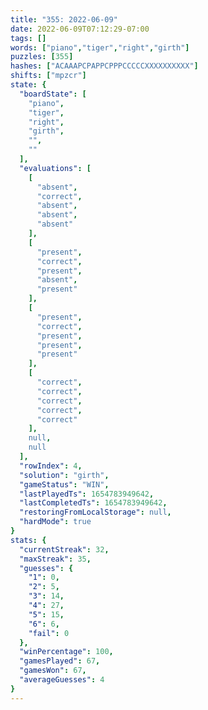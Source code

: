 ```yaml
---
title: "355: 2022-06-09"
date: 2022-06-09T07:12:29-07:00
tags: []
words: ["piano","tiger","right","girth"]
puzzles: [355]
hashes: ["ACAAAPCPAPPCPPPCCCCCXXXXXXXXXX"]
shifts: ["mpzcr"]
state: {
  "boardState": [
    "piano",
    "tiger",
    "right",
    "girth",
    "",
    ""
  ],
  "evaluations": [
    [
      "absent",
      "correct",
      "absent",
      "absent",
      "absent"
    ],
    [
      "present",
      "correct",
      "present",
      "absent",
      "present"
    ],
    [
      "present",
      "correct",
      "present",
      "present",
      "present"
    ],
    [
      "correct",
      "correct",
      "correct",
      "correct",
      "correct"
    ],
    null,
    null
  ],
  "rowIndex": 4,
  "solution": "girth",
  "gameStatus": "WIN",
  "lastPlayedTs": 1654783949642,
  "lastCompletedTs": 1654783949642,
  "restoringFromLocalStorage": null,
  "hardMode": true
}
stats: {
  "currentStreak": 32,
  "maxStreak": 35,
  "guesses": {
    "1": 0,
    "2": 5,
    "3": 14,
    "4": 27,
    "5": 15,
    "6": 6,
    "fail": 0
  },
  "winPercentage": 100,
  "gamesPlayed": 67,
  "gamesWon": 67,
  "averageGuesses": 4
}
---
```


<!-- more -->
